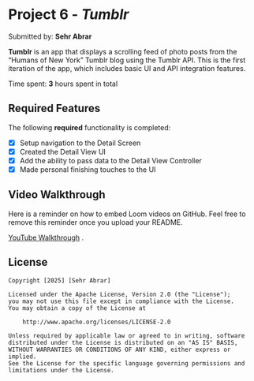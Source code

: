 # Project 6 - *Tumblr*

Submitted by: **Sehr Abrar**

**Tumblr** is an app that displays a scrolling feed of photo posts from the “Humans of New York” Tumblr blog using the Tumblr API. This is the first iteration of the app, which includes basic UI and API integration features.

Time spent: **3** hours spent in total

## Required Features

The following **required** functionality is completed:

- [x] Setup navigation to the Detail Screen
- [x] Created the Detail View UI
- [x] Add the ability to pass data to the Detail View Controller
- [x] Made personal finishing touches to the UI

## Video Walkthrough

Here is a reminder on how to embed Loom videos on GitHub. Feel free to remove this reminder once you upload your README. 

[YouTube Walkthrough](https://youtube.com/shorts/i15skessdf0) .

## License

    Copyright [2025] [Sehr Abrar]

    Licensed under the Apache License, Version 2.0 (the "License");
    you may not use this file except in compliance with the License.
    You may obtain a copy of the License at

        http://www.apache.org/licenses/LICENSE-2.0

    Unless required by applicable law or agreed to in writing, software
    distributed under the License is distributed on an "AS IS" BASIS,
    WITHOUT WARRANTIES OR CONDITIONS OF ANY KIND, either express or implied.
    See the License for the specific language governing permissions and
    limitations under the License.
